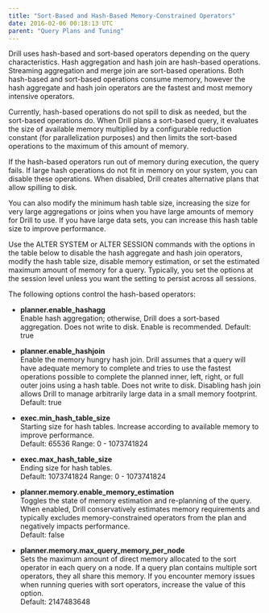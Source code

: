 ```yaml
---
title: "Sort-Based and Hash-Based Memory-Constrained Operators"
date: 2016-02-06 00:18:13 UTC
parent: "Query Plans and Tuning"
--- 
```


Drill uses hash-based and sort-based operators depending on the query characteristics. Hash aggregation and hash join are hash-based operations. Streaming aggregation and merge join are sort-based operations. Both hash-based and sort-based operations consume memory, however the hash aggregate and hash join operators are the fastest and most memory intensive operators.
 
Currently, hash-based operations do not spill to disk as needed, but the sort-based operations do. When Drill plans a sort-based query, it evaluates the size of available memory multiplied by a configurable reduction constant (for parallelization purposes) and then limits the sort-based operations to the maximum of this amount of memory.

If the hash-based operators run out of memory during execution, the query fails. If large hash operations do not fit in memory on your system, you can disable these operations. When disabled, Drill creates alternative plans that allow spilling to disk.

You can also modify the minimum hash table size, increasing the size for very large aggregations or joins when you have large amounts of memory for Drill to use. If you have large data sets, you can increase this hash table size to improve performance.
 
Use the ALTER SYSTEM or ALTER SESSION commands with the options in the table below to disable the hash aggregate and hash join operators, modify the hash table size, disable memory estimation, or set the estimated maximum amount of memory for a query. Typically, you set the options at the session level unless you want the setting to persist across all sessions.

The following options control the hash-based operators:

* **planner.enable_hashagg**  
    Enable hash aggregation; otherwise, Drill does a sort-based aggregation. Does not write to disk. Enable is recommended. Default: true

* **planner.enable_hashjoin**  
    Enable the memory hungry hash join. Drill assumes that a query will have adequate memory to complete and tries to use the fastest operations possible to complete the planned inner, left, right, or full outer joins using a hash table. Does not write to disk. Disabling hash join allows Drill to manage arbitrarily large data in a small memory footprint. Default: true

* **exec.min_hash_table_size**  
    Starting size for hash tables. Increase according to available memory to improve performance.  
    Default: 65536 Range: 0 - 1073741824

* **exec.max\_hash\_table_size**  
    Ending size for hash tables.  
    Default: 1073741824 Range: 0 - 1073741824

* **planner.memory.enable\_memory_estimation**  
    Toggles the state of memory estimation and re-planning of the query. When enabled, Drill conservatively estimates memory requirements and typically excludes memory-constrained operators from the plan and negatively impacts performance.  
    Default: false


* **planner.memory.max\_query\_memory\_per_node**  
    Sets the maximum amount of direct memory allocated to the sort operator in each query on a node. If a query plan contains multiple sort operators, they all share this memory. If you encounter memory issues when running queries with sort operators, increase the value of this option.  
    Default: 2147483648 

